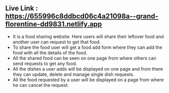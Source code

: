 ## Live Link : https://655996c8ddbcd06c4a21098a--grand-florentine-dd9831.netlify.app

- It is a food sharing website. Here users will share their leftover food and another user can request to get that food.
- To share the food user will get a food add form where they can add the food with all the details of the food.
- All the shared food can be seen on one page from where others can send requests to get any food.
- All the dishes a user adds will be displayed on one page and from there they can update, delete and manage single dish requests.
- All the food requested by a user will be displayed on a page from where he can cancel the request.

